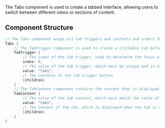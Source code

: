 The Tabs component is used to create a tabbed interface, allowing users to switch between different views or sections of content.

## Component Structure

```rust
// The Tabs component wraps all tab triggers and contents and orders them based on their index.
Tabs {
    // The TabTrigger component is used to create a clickable tab button that switches the active tab.
    TabTrigger {
        // The index of the tab trigger, used to determine the focus order of the tabs.
        index: 0,
        // The value of the tab trigger, which must be unique and is used to identify the active tab.
        value: "tab1",
        // The contents of the tab trigger button
        {children}
    }
    // The TabContent component contains the content that is displayed when the corresponding tab is active.
    TabContent {
        // The value of the tab content, which must match the value of the corresponding TabTrigger to be displayed.
        value: "tab1",
        // The content of the tab, which is displayed when the tab is active.
        {children}
    }
}
```